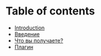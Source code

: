 # Table of contents

* [Introduction](README.md)
* [Введение](vvedenie.md)
* [Что вы получаете?](chto-vy-poluchaete.md)
* [Плагин](plagin.md)

